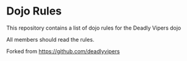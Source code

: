 Dojo Rules
==========

This repository contains a list of dojo rules for the Deadly Vipers dojo

All members should read the rules.

Forked from https://github.com/deadlyvipers
